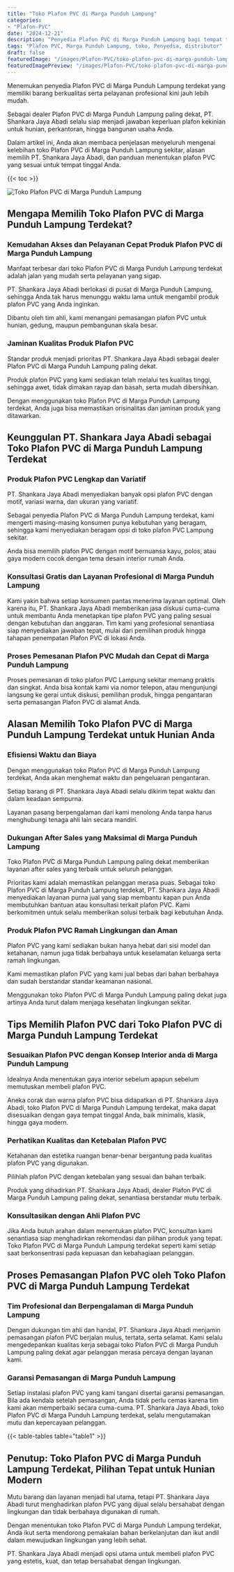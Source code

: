 ```yaml
---
title: "Toko Plafon PVC di Marga Punduh Lampung"
categories:
- "Plafon-PVC"
date: "2024-12-21"
description: "Penyedia Plafon PVC di Marga Punduh Lampung bagi tempat tinggal, office, serta ritel. Produk unggulan, beragam motif, variasi warna menarik, beserta layanan pemasangan dikerjakan oleh teknisi profesional serta kepastian resmi!|Jasa penjualan Plafon PVC di Marga Punduh Lampung bagi kebutuhan tempat tinggal, kantor, atau gerai, beserta produk terbaik dan pemasangan oleh tim berpengalaman serta kepastian resmi.|Solusi Plafon PVC di Marga Punduh Lampung yang terbukti bagi rumah, kantor, dan ritel, bersama material berkualitas dan instalasi oleh tim berpengalaman dan kepastian resmi.|Distribusi Plafon PVC di Marga Punduh Lampung bagi hunian, kantor, dan toko, dengan plafon terbaik dan pemasangan oleh tenaga ahli berpengalaman, dilengkapi beserta kepastian resmi.}"
tags: "Plafon PVC, Marga Punduh Lampung, toko, Penyedia, distributor"
draft: false
featuredImage: "/images/Plafon-PVC/toko-plafon-pvc-di-marga-punduh-lampung.png"
featuredImagePreview: "/images/Plafon-PVC/toko-plafon-pvc-di-marga-punduh-lampung.png"
---
```


Menemukan penyedia Plafon PVC di Marga Punduh Lampung terdekat yang memiliki barang berkualitas serta pelayanan profesional kini jauh lebih mudah.

Sebagai dealer Plafon PVC di Marga Punduh Lampung paling dekat, PT. Shankara Jaya Abadi selalu siap menjadi jawaban keperluan plafon kekinian untuk hunian, perkantoran, hingga bangunan usaha Anda.

Dalam artikel ini, Anda akan membaca penjelasan menyeluruh mengenai kelebihan toko Plafon PVC di Marga Punduh Lampung sekitar, alasan memilih PT. Shankara Jaya Abadi, dan panduan menentukan plafon PVC yang sesuai untuk tempat tinggal Anda.

{{< toc >}}

![Toko Plafon PVC di Marga Punduh Lampung](/images/Plafon-PVC/Toko-Plafon-PVC-di-Marga-Punduh-Lampung.png)

## Mengapa Memilih Toko Plafon PVC di Marga Punduh Lampung Terdekat?

### Kemudahan Akses dan Pelayanan Cepat Produk Plafon PVC di Marga Punduh Lampung

Manfaat terbesar dari toko Plafon PVC di Marga Punduh Lampung terdekat adalah jalan yang mudah serta pelayanan yang sigap.

PT. Shankara Jaya Abadi berlokasi di pusat di Marga Punduh Lampung, sehingga Anda tak harus menunggu waktu lama untuk mengambil produk plafon PVC yang Anda inginkan.

Dibantu oleh tim ahli, kami menangani pemasangan plafon PVC untuk hunian, gedung, maupun pembangunan skala besar.

### Jaminan Kualitas Produk Plafon PVC

Standar produk menjadi prioritas PT. Shankara Jaya Abadi sebagai dealer Plafon PVC di Marga Punduh Lampung paling dekat.

Produk plafon PVC yang kami sediakan telah melalui tes kualitas tinggi, sehingga awet, tidak dimakan rayap dan basah, serta mudah dibersihkan.

Dengan menggunakan toko Plafon PVC di Marga Punduh Lampung terdekat, Anda juga bisa memastikan orisinalitas dan jaminan produk yang ditawarkan.

## Keunggulan PT. Shankara Jaya Abadi sebagai Toko Plafon PVC di Marga Punduh Lampung Terdekat

### Produk Plafon PVC Lengkap dan Variatif

PT. Shankara Jaya Abadi menyediakan banyak opsi plafon PVC dengan motif, variasi warna, dan ukuran yang variatif.

Sebagai penyedia Plafon PVC di Marga Punduh Lampung terdekat, kami mengerti masing-masing konsumen punya kebutuhan yang beragam, sehingga kami menyediakan beragam opsi di toko plafon PVC Lampung sekitar.

Anda bisa memilih plafon PVC dengan motif bernuansa kayu, polos, atau gaya modern cocok dengan tema desain interior rumah Anda.

### Konsultasi Gratis dan Layanan Profesional di Marga Punduh Lampung

Kami yakin bahwa setiap konsumen pantas menerima layanan optimal. Oleh karena itu, PT. Shankara Jaya Abadi memberikan jasa diskusi cuma-cuma untuk membantu Anda menetapkan tipe plafon PVC yang paling sesuai dengan kebutuhan dan anggaran. Tim kami yang profesional senantiasa siap menyediakan jawaban tepat, mulai dari pemilihan produk hingga tahapan penempatan Plafon PVC di lokasi Anda.

### Proses Pemesanan Plafon PVC Mudah dan Cepat di Marga Punduh Lampung

Proses pemesanan di toko plafon PVC Lampung sekitar memang praktis dan singkat. Anda bisa kontak kami via nomor telepon, atau mengunjungi langsung ke gerai untuk diskusi, pemilihan produk, hingga pengantaran serta pemasangan Plafon PVC di alamat Anda.

## Alasan Memilih Toko Plafon PVC di Marga Punduh Lampung Terdekat untuk Hunian Anda

### Efisiensi Waktu dan Biaya

Dengan menggunakan toko Plafon PVC di Marga Punduh Lampung terdekat, Anda akan menghemat waktu dan pengeluaran pengantaran.

Setiap barang di PT. Shankara Jaya Abadi selalu dikirim tepat waktu dan dalam keadaan sempurna.

Layanan pasang berpengalaman dari kami menolong Anda tanpa harus menghubungi tenaga ahli lain secara mandiri.

### Dukungan After Sales yang Maksimal di Marga Punduh Lampung

Toko Plafon PVC di Marga Punduh Lampung paling dekat memberikan layanan after sales yang terbaik untuk seluruh pelanggan.

Prioritas kami adalah memastikan pelanggan merasa puas. Sebagai toko Plafon PVC di Marga Punduh Lampung terdekat, PT. Shankara Jaya Abadi menyediakan layanan purna jual yang siap membantu kapan pun Anda membutuhkan bantuan atau konsultasi terkait plafon PVC. Kami berkomitmen untuk selalu memberikan solusi terbaik bagi kebutuhan Anda.

### Produk Plafon PVC Ramah Lingkungan dan Aman

Plafon PVC yang kami sediakan bukan hanya hebat dari sisi model dan ketahanan, namun juga tidak berbahaya untuk keselamatan keluarga serta ramah lingkungan.

Kami memastikan plafon PVC yang kami jual bebas dari bahan berbahaya dan sudah berstandar standar keamanan nasional.

Menggunakan toko Plafon PVC di Marga Punduh Lampung paling dekat juga artinya Anda turut dalam menjaga kesehatan lingkungan sekitar.

## Tips Memilih Plafon PVC dari Toko Plafon PVC di Marga Punduh Lampung Terdekat

### Sesuaikan Plafon PVC dengan Konsep Interior anda di Marga Punduh Lampung

Idealnya Anda menentukan gaya interior sebelum apapun sebelum memutuskan membeli plafon PVC.

Aneka corak dan warna plafon PVC bisa didapatkan di PT. Shankara Jaya Abadi, toko Plafon PVC di Marga Punduh Lampung terdekat, maka dapat disesuaikan dengan gaya tempat tinggal Anda, baik minimalis, klasik, hingga gaya modern.

### Perhatikan Kualitas dan Ketebalan Plafon PVC

Ketahanan dan estetika ruangan benar-benar bergantung pada kualitas plafon PVC yang digunakan.

Pilihlah plafon PVC dengan ketebalan yang sesuai dan bahan terbaik.

Produk yang dihadirkan PT. Shankara Jaya Abadi, dealer Plafon PVC di Marga Punduh Lampung paling dekat, senantiasa berstandar mutu terbaik.

### Konsultasikan dengan Ahli Plafon PVC

Jika Anda butuh arahan dalam menentukan plafon PVC, konsultan kami senantiasa siap menghadirkan rekomendasi dan pilihan produk yang tepat. Toko Plafon PVC di Marga Punduh Lampung terdekat seperti kami setiap saat berkonsentrasi pada kepuasan dan kebahagiaan pelanggan.

## Proses Pemasangan Plafon PVC oleh Toko Plafon PVC di Marga Punduh Lampung Terdekat

### Tim Profesional dan Berpengalaman di Marga Punduh Lampung

Dengan dukungan tim ahli dan handal, PT. Shankara Jaya Abadi menjamin pemasangan plafon PVC berjalan mulus, tertata, serta selamat. Kami selalu mengedepankan kualitas kerja sebagai toko Plafon PVC di Marga Punduh Lampung paling dekat agar pelanggan merasa percaya dengan layanan kami.

### Garansi Pemasangan di Marga Punduh Lampung

Setiap instalasi plafon PVC yang kami tangani disertai garansi pemasangan. Bila ada kendala setelah pemasangan, Anda tidak perlu cemas karena tim kami akan memperbaiki secara cuma-cuma. PT. Shankara Jaya Abadi, toko Plafon PVC di Marga Punduh Lampung terdekat, selalu mengutamakan mutu dan kepercayaan pelanggan.

{{< table-tables table="table1" >}}

## Penutup: Toko Plafon PVC di Marga Punduh Lampung Terdekat, Pilihan Tepat untuk Hunian Modern

Mutu barang dan layanan menjadi hal utama, tetapi PT. Shankara Jaya Abadi turut menghadirkan plafon PVC yang dijual selalu bersahabat dengan lingkungan dan tidak berbahaya digunakan di rumah.

Dengan menentukan toko Plafon PVC di Marga Punduh Lampung terdekat, Anda ikut serta mendorong pemakaian bahan berkelanjutan dan ikut andil dalam mewujudkan lingkungan yang lebih sehat.

PT. Shankara Jaya Abadi menjadi opsi utama untuk membeli plafon PVC yang estetis, kuat, dan tetap bersahabat dengan lingkungan.
